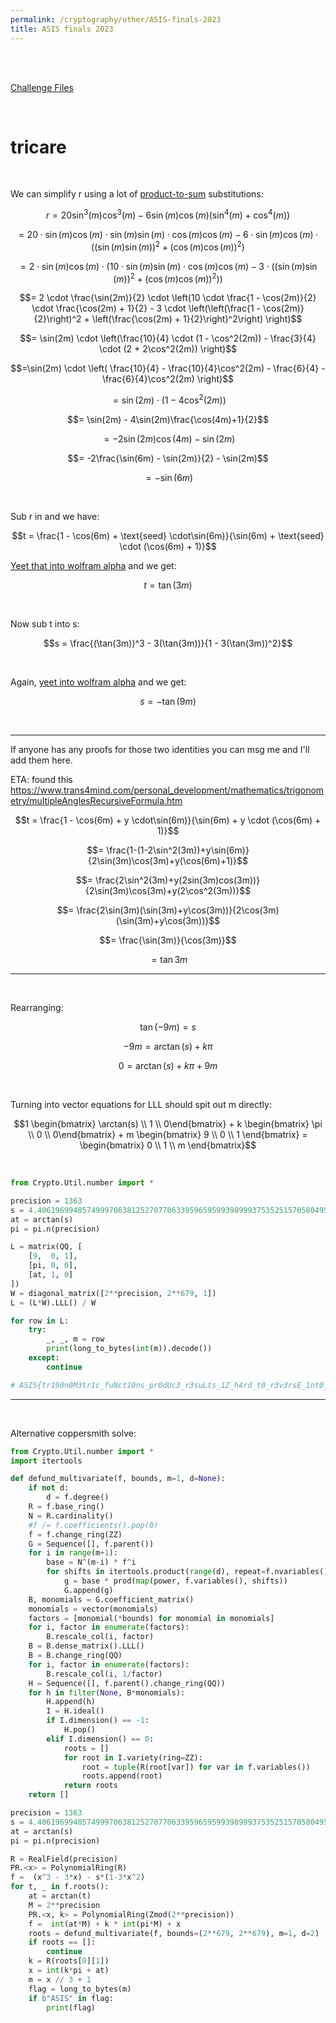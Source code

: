 ```yaml
---
permalink: /cryptography/other/ASIS-finals-2023
title: ASIS finals 2023
---
```


<br>
<br>

[Challenge Files](https://github.com/Connor-McCartney/CTF_Files/tree/main/2023/ASIS-finals)

<br>

# tricare

<br>

We can simplify r using a lot of [product-to-sum](https://andymath.com/wp-content/uploads/2019/09/Product-and-Sum-Formulas-e1567457862597.jpg) substitutions:

$$r = 20 \sin^3(m)\cos^3(m) - 6\sin(m)\cos(m)(\sin^4(m) + \cos^4(m))$$

$$= 20 \cdot\sin(m)\cos(m) \cdot \sin(m)\sin(m) \cdot \cos(m)\cos(m) - 6 \cdot \sin(m)\cos(m) \cdot ((\sin(m)\sin(m))^2 + (\cos(m)\cos(m))^2)$$

$$= 2 \cdot\sin(m)\cos(m) \cdot \left(10 \cdot \sin(m)\sin(m) \cdot \cos(m)\cos(m) - 3 \cdot ((\sin(m)\sin(m))^2 + (\cos(m)\cos(m))^2)\right)$$

$$= 2 \cdot \frac{\sin(2m)}{2} \cdot \left(10 \cdot  \frac{1 - \cos(2m)}{2} \cdot \frac{\cos(2m) + 1}{2} - 3 \cdot \left(\left(\frac{1 - \cos(2m)}{2}\right)^2 + \left(\frac{\cos(2m) + 1}{2}\right)^2\right) \right)$$

$$= \sin(2m) \cdot \left(\frac{10}{4} \cdot  (1 - \cos^2(2m)) - \frac{3}{4} \cdot (2 + 2\cos^2(2m))  \right)$$

$$=\sin(2m) \cdot \left(   \frac{10}{4} - \frac{10}{4}\cos^2(2m) - \frac{6}{4} - \frac{6}{4}\cos^2(2m)  \right)$$

$$=\sin(2m) \cdot ( 1  - 4\cos^2(2m) )$$

$$= \sin(2m) - 4\sin(2m)\frac{\cos(4m)+1}{2}$$

$$= -2\sin(2m)\cos(4m) -  \sin(2m)$$

$$= -2\frac{\sin(6m) - \sin(2m)}{2} -  \sin(2m)$$

$$= -\sin(6m)$$

<br>

Sub r in and we have:

$$t = \frac{1 - \cos(6m) + \text{seed} \cdot\sin(6m)}{\sin(6m) + \text{seed} \cdot (\cos(6m) + 1)}$$

[Yeet that into wolfram alpha](https://www.wolframalpha.com/input?i=%281+-+cos%286x%29+%2B+y+*+sin%286x%29%29+%2F+%28sin%286x%29+%2B+y+*+%28cos%286x%29%2B1%29%29) and we get:

$$t = \tan(3m)$$

<br>

Now sub t into s:

$$s = \frac{(\tan(3m))^3 - 3(\tan(3m))}{1 - 3(\tan(3m))^2}$$

<br>

Again, [yeet into wolfram alpha](https://www.wolframalpha.com/input?i=%28%28tan%283x%29%29%5E3+-+3%28tan%283x%29%29%29+%2F+%281+-+3%28tan%283x%29%5E2%29%29) and we get:

$$s = -\tan(9m)$$

<br>

---

If anyone has any proofs for those two identities you can msg me and I'll add them here.

ETA: found this <https://www.trans4mind.com/personal_development/mathematics/trigonometry/multipleAnglesRecursiveFormula.htm>

$$t = \frac{1 - \cos(6m) + y \cdot\sin(6m)}{\sin(6m) + y \cdot (\cos(6m) + 1)}$$

$$= \frac{1-(1-2\sin^2(3m))+y\sin(6m)}{2\sin(3m)\cos(3m)+y(\cos(6m)+1)}$$

$$= \frac{2\sin^2(3m)+y(2sin(3m)cos(3m))}{2\sin(3m)\cos(3m)+y(2\cos^2(3m))}$$

$$= \frac{2\sin(3m)(\sin(3m)+y\cos(3m))}{2\cos(3m)(\sin(3m)+y\cos(3m))}$$

$$= \frac{\sin(3m)}{\cos(3m)}$$

$$= \tan{3m}$$

---


<br>

Rearranging:

$$\tan(-9m) = s$$

$$-9m = \arctan(s) + k\pi$$

$$0 = \arctan(s) + k\pi + 9m$$

<br>

Turning into vector equations for LLL should spit out m directly:

$$1 \begin{bmatrix} \arctan(s) \\ 1 \\ 0\end{bmatrix} + k \begin{bmatrix} \pi \\ 0 \\ 0\end{bmatrix} + m \begin{bmatrix} 9 \\ 0 \\ 1 \end{bmatrix}   = \begin{bmatrix} 0 \\ 1 \\ m \end{bmatrix}$$

<br>

```python
from Crypto.Util.number import *

precision = 1363
s = 4.4061969948574999706381252707706339596595993989993753525157058049520620878450909599070901658740035834714697099225869545917495720287359577329698453888804452908560270310064490162218842432355207070730163222140239639986509963808182579875037244043013930898502696038143722917574699793054569551851806943599434585896730793457949140792425837528999663586881638690611528789842156130245622849852139290458664441887058153106
at = arctan(s)
pi = pi.n(precision)

L = matrix(QQ, [
    [9,  0, 1], 
    [pi, 0, 0], 
    [at, 1, 0]
])
W = diagonal_matrix([2**precision, 2**679, 1])
L = (L*W).LLL() / W

for row in L:
    try:
        _, _, m = row
        print(long_to_bytes(int(m)).decode())
    except:
        continue

# ASIS{tr190n0M3tr1c_fuNct10ns_pr0dUc3_r3suLts_1Z_h4rd_t0_r3v3rsE_1nt0_1ts_Or1g!n4l!!?}
```

---

<br>

Alternative coppersmith solve:

```python
from Crypto.Util.number import *
import itertools

def defund_multivariate(f, bounds, m=1, d=None):
    if not d:
        d = f.degree()
    R = f.base_ring()
    N = R.cardinality()
    #f /= f.coefficients().pop(0)
    f = f.change_ring(ZZ)
    G = Sequence([], f.parent())
    for i in range(m+1):
        base = N^(m-i) * f^i
        for shifts in itertools.product(range(d), repeat=f.nvariables()):
            g = base * prod(map(power, f.variables(), shifts))
            G.append(g)
    B, monomials = G.coefficient_matrix()
    monomials = vector(monomials)
    factors = [monomial(*bounds) for monomial in monomials]
    for i, factor in enumerate(factors):
        B.rescale_col(i, factor)
    B = B.dense_matrix().LLL()
    B = B.change_ring(QQ)
    for i, factor in enumerate(factors):
        B.rescale_col(i, 1/factor)
    H = Sequence([], f.parent().change_ring(QQ))
    for h in filter(None, B*monomials):
        H.append(h)
        I = H.ideal()
        if I.dimension() == -1:
            H.pop()
        elif I.dimension() == 0:
            roots = []
            for root in I.variety(ring=ZZ):
                root = tuple(R(root[var]) for var in f.variables())
                roots.append(root)
            return roots
    return []

precision = 1363
s = 4.4061969948574999706381252707706339596595993989993753525157058049520620878450909599070901658740035834714697099225869545917495720287359577329698453888804452908560270310064490162218842432355207070730163222140239639986509963808182579875037244043013930898502696038143722917574699793054569551851806943599434585896730793457949140792425837528999663586881638690611528789842156130245622849852139290458664441887058153106
at = arctan(s)
pi = pi.n(precision)

R = RealField(precision)
PR.<x> = PolynomialRing(R)
f =  (x^3 - 3*x) - s*(1-3*x^2)
for t, _ in f.roots():
    at = arctan(t)
    M = 2**precision
    PR.<x, k> = PolynomialRing(Zmod(2**precision))
    f =  int(at*M) + k * int(pi*M) + x
    roots = defund_multivariate(f, bounds=(2**679, 2**679), m=1, d=2)
    if roots == []:
        continue
    k = R(roots[0][1])
    x = int(k*pi + at)
    m = x // 3 + 1
    flag = long_to_bytes(m)
    if b"ASIS" in flag:
        print(flag)
```
